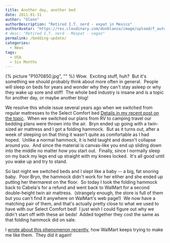 ```yaml
---
title: Another day, another bed
date: 2011-01-31
author: "Glenn"
authorDescription: "Retired I.T. nerd - expat in Mexico"
authorAvatar: "https://res.cloudinary.com/donblanco/image/upload/f_auto,q_auto/Vagabondians/avatar-small.png"
# desc: "Retired I.T. nerd - Mexpat - vegan"
permalink: /bedding-update/
categories:
  - News
tags:
  - USA
  - Six Months
---
```

{% picture "P1070850.jpg", "" %}
Wow.  Exciting stuff, huh?  But it's something we should probably think about more often in general.  People will sleep on beds for years and wonder why they can't stay asleep or why they wake up sore and stiff!  The whole bed industry is insane and is a topic for another day, or maybe another blog!

We resolve this whole issue several years ago when we switched from regular mattresses to the Select Comfort bed [Details in my recent post on the topic](/bed-finds-good-home).  When we switched our plans from RV to camping travel our bedding plans were thrown into the air.  Bryn ended up going with a twin-sized air mattress and I got a folding hammock.  But as it turns out, after a week of sleeping on that thing it wasn't quite as comfortable as I had hoped.  Unlike a normal hammock, it is held taught and doesn't collapse around you.  And since the material is canvas-like you end up sliding down into the middle no matter how you start out.  Finally, since I normally sleep on my back my legs end up straight with my knees locked.  It's all good until you wake up and try to stand.

So last night we switched beds and I slept like a baby -- a big, fat snoring baby.  Poor Bryn, the hammock didn't work for her either and she ended up putting her thermarest on the floor.  So today I took the folding hammock back to Cabela's for a refund and went back to WalMart for a second double-height twin air mattress.  (strangely enough, the store is full of them but you can't find it anywhere on WalMart's web page!)  We now have a matching pair of them, and that's actually pretty close to what we used to have with our Select Comfort bed!  I just wish I could figure out why we didn't start off with these air beds!  Added together they cost the same as that folding hammock did on sale.

I [wrote about this phenomenon recently](/compromise-lovehate-relationship-walmart), how WalMart keeps trying to make me like them.  They did it again!